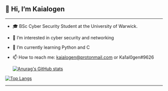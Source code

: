 ## 👋 Hi, I’m Kaialogen

---
- 🎓 BSc Cyber Security Student at the University of Warwick.
- 👀 I’m interested in cyber security and networking
- 🌱 I’m currently learning Python and C
- 📫 How to reach me: kaialogen@protonmail.com or Ka1al0gen#9626


    [![Anurag's GitHub stats](https://github-readme-stats.vercel.app/api?username=Kaialogen&show_icons=true&theme=synthwave)](https://github.com/anuraghazra/github-readme-stats)


[![Top Langs](https://https://github-readme-stats-git-masterrstaa-rickstaa.vercel.app/api/top-langs/?username=Kaialogen)](https://github.com/anuraghazra/github-readme-stats)


---

<!---
Kaialogen/Kaialogen is a ✨ special ✨ repository because its `README.md` (this file) appears on your GitHub profile.
You can click the Preview link to take a look at your changes.
--->
